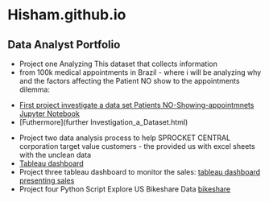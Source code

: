 # Hisham.github.io
## Data Analyst Portfolio
* Project one Analyzing This dataset that collects information
* from 100k medical appointments in Brazil - where i will be analyzing why and the factors affecting the Patient NO show to the appointments dilemma:
- [First project investigate a data set Patients NO-Showing-appointmnets Jupyter Notebook](Investigate_a_Dataset.ipynb)
- [Futhermore](further Investigation_a_Dataset.html)
* Project two data analysis process to help SPROCKET CENTRAL corporation target value customers - the provided us with excel sheets with the unclean data 
* [Tableau dashboard ](https://public.tableau.com/views/SPROCKETCENTRAL_16710115737720/SPROCKET?:language=en-US&publish=yes&:display_count=n&:origin=viz_share_link)
* Project three tableau dashboard to monitor the sales:
[tableau dashboard presenting sales](https://public.tableau.com/views/DashprojectDataset/Drinko?:language=en-US&publish=yes&:display_count=n&:origin=viz_share_link)
* Project four Python Script Explore US Bikeshare Data 
[bikeshare](bikeshare.py)




